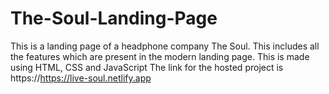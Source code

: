 # The-Soul-Landing-Page
This is a landing page of a headphone company The Soul. This includes all the features which are present in the modern landing page. This is made using HTML, CSS and JavaScript
The link for the hosted project is https://https://live-soul.netlify.app
